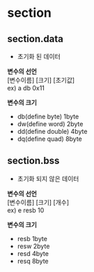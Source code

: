 # section
## section.data
- 초기화 된 데이터  

**변수의 선언**  
[변수이름] [크기] [초기값]  
ex) a db 0x11  

**변수의 크기**
- db(define byte) 1byte
- dw(define word) 2byte
- dd(define double) 4byte
- dq(define quad) 8byte

## section.bss
- 초기화 되지 않은 데이터  

**변수의 선언**  
[변수이름] [크기] [개수]  
ex) e resb 10  

**변수의 크기**
- resb 1byte
- resw 2byte
- resd 4byte
- resq 8byte
